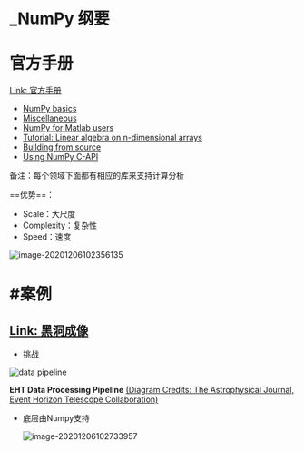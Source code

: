 # _NumPy 纲要

# 官方手册

[Link: 官方手册](https://numpy.org/doc/stable/user/tutorials_index.html)

- [NumPy basics](https://numpy.org/doc/stable/user/basics.html)
- [Miscellaneous](https://numpy.org/doc/stable/user/misc.html)
- [NumPy for Matlab users](https://numpy.org/doc/stable/user/numpy-for-matlab-users.html)
- [Tutorial: Linear algebra on n-dimensional arrays](https://numpy.org/doc/stable/user/tutorial-svd.html)
- [Building from source](https://numpy.org/doc/stable/user/building.html)
- [Using NumPy C-API](https://numpy.org/doc/stable/user/c-info.html)



备注：每个领域下面都有相应的库来支持计算分析

==优势==：

- Scale：大尺度
- Complexity：复杂性
- Speed：速度



![image-20201206102356135](https://cdn.jsdelivr.net/gh/DaiDuncan/PicUploader/img/20201206102356.png)

# #案例

## [Link: 黑洞成像](https://numpy.org/case-studies/blackhole-image/)

- 挑战

![data pipeline](https://numpy.org/images/content_images/cs/dataprocessbh.png)

**EHT Data Processing Pipeline** [(Diagram Credits: The Astrophysical Journal, Event Horizon Telescope Collaboration)](https://iopscience.iop.org/article/10.3847/2041-8213/ab0c57)



- 底层由Numpy支持

  ![image-20201206102733957](https://cdn.jsdelivr.net/gh/DaiDuncan/PicUploader/img/20201206102734.png)